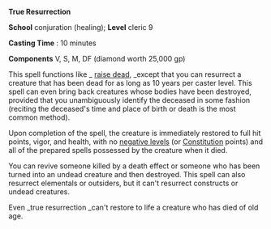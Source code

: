  **True Resurrection**

**School** conjuration (healing); **Level** cleric 9

**Casting Time** : 10 minutes

**Components** V, S, M, DF (diamond worth 25,000 gp)

This spell functions like _ [raise dead](raiseDead#_raise-dead), _except that you can resurrect a creature that has been dead for as long as 10 years per caster level. This spell can even bring back creatures whose bodies have been destroyed, provided that you unambiguously identify the deceased in some fashion (reciting the deceased's time and place of birth or death is the most common method).

Upon completion of the spell, the creature is immediately restored to full hit points, vigor, and health, with no [negative levels](../glossary#_energy-drain-and-negative-levels) (or [Constitution](../gettingStarted#_constitution) points) and all of the prepared spells possessed by the creature when it died.

You can revive someone killed by a death effect or someone who has been turned into an undead creature and then destroyed. This spell can also resurrect elementals or outsiders, but it can't resurrect constructs or undead creatures.

Even _true resurrection _can't restore to life a creature who has died of old age.


